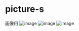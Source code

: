 # picture-s
画像用
![image](https://github.com/yukigithub5/picture-s/assets/154067664/ebaea08e-785d-4896-8024-d77612d11ac3)
![image](https://github.com/yukigithub5/picture-s/assets/154067664/2f6f95cc-a909-4cfc-852a-1d68b8a63041)
![image](https://github.com/yukigithub5/picture-s/assets/154067664/2106fbf9-e7fb-4134-a8b9-c1b5a03e465e)
